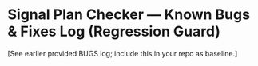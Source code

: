 # Signal Plan Checker — Known Bugs & Fixes Log (Regression Guard)

[See earlier provided BUGS log; include this in your repo as baseline.]
